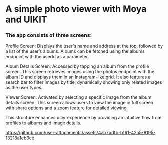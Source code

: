 # A simple photo viewer with Moya and UIKIT

### The app consists of three screens:

Profile Screen: Displays the user's name and address at the top, followed by a list of the user’s albums. Albums can be fetched using the albums endpoint with the userId as a parameter.

Album Details Screen: Accessed by tapping an album from the profile screen. This screen retrieves images using the photos endpoint with the album ID and displays them in an Instagram-like grid. It also features a search bar to filter images by title, dynamically showing only related images as the user types.

Viewer Screen: Activated by selecting a specific image from the album details screen. This screen allows users to view the image in full screen with share options and a zoom feature for detailed viewing.

This structure enhances user experience by providing an intuitive flow from profiles to albums and image details.





https://github.com/user-attachments/assets/4ab7bdfb-b161-42a5-8195-13218a1eb3ee

